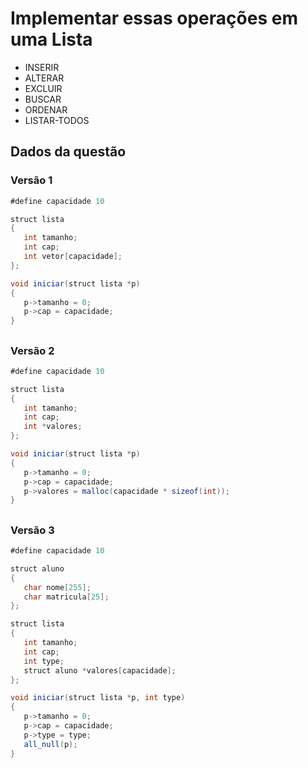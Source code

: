 # Implementar essas operações em uma Lista

* INSERIR
* ALTERAR
* EXCLUIR
* BUSCAR
* ORDENAR
* LISTAR-TODOS

## Dados da questão

### Versão 1

   ``````java
   #define capacidade 10

   struct lista
   {
      int tamanho;
      int cap;
      int vetor[capacidade];
   };

   void iniciar(struct lista *p)
   {
      p->tamanho = 0;
      p->cap = capacidade;
   }
   ``````

##

### Versão 2

   ``````java
   #define capacidade 10

   struct lista
   {
      int tamanho;
      int cap;
      int *valores;
   };

   void iniciar(struct lista *p)
   {
      p->tamanho = 0;
      p->cap = capacidade;
      p->valores = malloc(capacidade * sizeof(int));
   }
   ``````

##

### Versão 3

   ``````java
   #define capacidade 10

   struct aluno
   {
      char nome[255];
      char matricula[25];
   };

   struct lista
   {
      int tamanho;
      int cap;
      int type;
      struct aluno *valores[capacidade];
   };

   void iniciar(struct lista *p, int type)
   {
      p->tamanho = 0;
      p->cap = capacidade;
      p->type = type;
      all_null(p);
   }
   ``````
